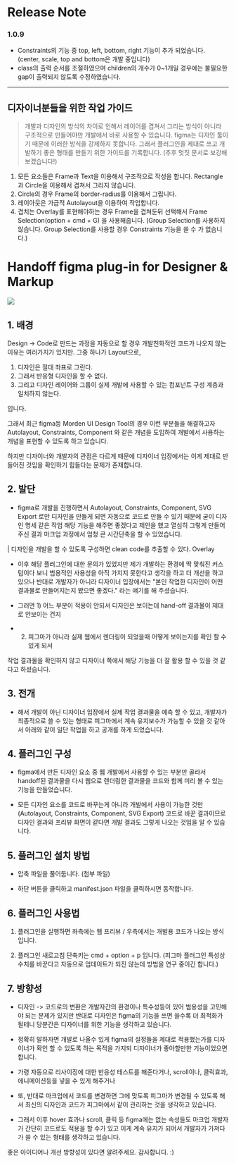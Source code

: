# Release Note

### 1.0.9
- Constraints의 기능 중 top, left, bottom, right 기능이 추가 되었습니다. (center, scale, top and bottom은 개발 중입니다)
- class의 출력 순서를 조절하였으며 children의 개수가 0~1개일 경우에는 불필요한 gap이 출력되지 않도록 수정하였습니다.

---

## 디자이너분들을 위한 작업 가이드

> 개발과 디자인의 방식의 차이로 인해서 레이어를 겹쳐서 그리는 방식이 아니라 구조적으로 만들어야만 개발에서 바로 사용할 수 있습니다. figma는 디자인 툴이기 때문에 이러한 방식을 강제하지 못합니다. 그래서 플러그인을 제대로 쓰고 개발하기 좋은 형태를 만들기 위한 가이드를 기록합니다. (추후 멋짓 문서로 보강해보곘습니다!)   

1. 모든 요소들은 Frame과 Text을 이용해서 구조적으로 작성을 합니다. Rectangle과 Circle을 이용해서 겹쳐서 그리지 않습니다.
2. Circle의 경우 Frame의 border-radius를 이용해서 그립니다.
3. 레이아웃은 가급적 Autolayout을 이용하여 작업합니다.
4. 겹치는 Overlay를 표현해야하는 경우 Frame을 겹쳐둔뒤 선택해서 Frame Selection(option + cmd + G) 을 사용해줍니다. (Group Selection를 사용하지 않습니다. Group Selection를 사용할 경우 Constraints 기능을 쓸 수 가 없습니다.)


# Handoff figma plug-in for Designer & Markup

![](https://images.velog.io/images/teo/post/579cdb7b-8819-4902-8f97-06c3400b2021/%E1%84%92%E1%85%AA%E1%84%86%E1%85%A7%E1%86%AB%20%E1%84%80%E1%85%B5%E1%84%85%E1%85%A9%E1%86%A8%202021-09-01%20%E1%84%8B%E1%85%A9%E1%84%92%E1%85%AE%203.17.17.mov.gif)

## 1. 배경
Design -> Code로 만드는 과정을 자동으로 할 경우 개발친화적인 코드가 나오지 않는 이유는 여러가지가 있지만. 그중 하나가 Layout으로,

1) 디자인은 절대 좌표로 그린다. 
2) 그래서 반응형 디자인을 할 수 없다. 
3) 그리고 디자인 레이어와 그룹이 실제 개발에 사용할 수 있는 컴포넌트 구성 계층과 일치하지 않는다.

입니다.

그래서 최근 figma등 Morden UI Design Tool의 경우 이런 부분들을 해결하고자 Autolayout, Constraints, Component 와 같은 개념을 도입하여 개발에서 사용하는 개념을 표현할 수 있도록 하고 있습니다.

하지만 디자이너와 개발자의 관점은 다르게 때문에 디자이너 입장에서는 이게 제대로 만들어진 것임을 확인하기 힘들다는 문제가 존재합니다.



## 2. 발단

- figma로 개발을 진행하면서 Autolayout, Constraints, Component, SVG Export 로만 디자인을 만들게 되면 자동으로 코드로 만들 수 있기 때문에 굳이 디자인 명세 같은 작업 해당 기능을 해주면 좋겠다고 제안을 했고 열심히 그렇게 만들어주신 결과 마크업 과정에서 엄청 큰 시간단축을 할 수 있었습니다.

| 디자인을 개발을 할 수 있도록 구성하면 clean code를 추출할 수 있다. Overlay

- 이후 해당 플러그인에 대한 문의가 있었지만 제가 개발하는 환경에 딱 맞춰진 커스텀이다 보니 범용적인 사용성을 아직 가지지 못한다고 생각을 하고 더 개선을 하고 있으나 반대로 개발자가 아니라 디자이너 입장에서는 "본인 작업한 디자인이 어떤 결과물로 만들어지는지 봤으면 좋겠다." 라는 얘기를 해 주셨습니다.

- 그러면 1) 어느 부분이 적용이 안되서 디자인은 보이는데 hand-off 결과물이 제대로 안보이는 건지
- 2) 피그마가 아니라 실제 웹에서 렌더링이 되었을때 어떻게 보이는지를 확인 할 수 있게 되서

 작업 결과물을 확인하지 않고 디자이너 쪽에서 해당 기능을 더 잘 활용 할 수 있을 것 같다고 하셨습니다.



## 3. 전개
- 해서 개발이 아닌 디자이너 입장에서 실제 작업 결과물을 예측 할 수 있고, 개발자가 최종적으로 쓸 수 있는 형태로 피그마에서 계속 유지보수가 가능할 수 있을 것 같아서 아래와 같이 일단 작업을 하고 공개를 하게 되었습니다.



## 4. 플러그인 구성
- figma에서 만든 디자인 요소 중 웹 개발에서 사용할 수 있는 부분만 골라서 handoff된 결과물을 다시 웹으로 렌더링한 결과물을 코드와 함께 미리 볼 수 있는 기능을 만들었습니다.

- 모든 디자인 요소를 코드로 바꾸는게 아니라 개발에서 사용이 가능한 것만 (Autolayout, Constraints, Component, SVG Export) 코드로 바꾼 결과이므로 디자인 결과와 프리뷰 화면이 같다면 개발 결과도 그렇게 나오는 것임을 알 수 있습니다.



## 5. 플러그인 설치 방법

-  압축 파일을 풀어둡니다. (첨부 파일)

- 하단 버튼을 클릭하고 manifest.json 파일을 클릭하시면 동작합니다.




## 6. 플러그인 사용법

1) 플러그인을 실행하면 좌측에는 웹 프리뷰 / 우측에서는 개발용 코드가 나오는 방식입니다.

2) 플러그인 새로고침 단축키는 cmd + option + p 입니다.
(피그마 플러그인 특성상 수치를 바꾼다고 자동으로 업데이트가 되진 않는데 방법을 연구 중이긴 합니다.)




## 7. 방향성

- 디자인 -> 코드로의 변환은 개발자간의 환경이나 특수성등이 있어 범용성을 고민해야 되는 문제가 있지만 반대로 디자인은 figma의 기능을 쓰면 쓸수록 더 최적화가 될테니 당분간은 디자이너를 위한 기능을 생각하고 있습니다.

- 정확히 말하자면 개발로 나올수 있게 figma의 설정들을 제대로 적용했는가를 디자이너가 확인 할 수 있도록 하는 목적을 가지되 디자이너가 좋아할만한 기능이었으면 합니다.

- 가령 자동으로 리사이징에 대한 반응성 테스트를 해준다거나,  scroll이나, 클릭효과, 에니메이션등을 넣을 수 있게 해주거나

- 또, 반대로 마크업에서 코드를 변경하면 그에 맞도록 피그마가 변경될 수 있도록 해서 최신의 디자인과 코드가 피그마에서 같이 관리하는 것을 생각하고 있습니다.

- 그래서 이후 hover 효과나 scroll, 클릭 등 figma에는 없는 속성들도 마크업 개발자가 간단히 코드로도 적용을 할 수가 있고 이게 계속 유지가 되어서 개발자가 가져다가 쓸 수 있는 형태를 생각하고 있습니다.


좋은 아이디어나 개선 방향성이 있다면 알려주세요. 감사합니다. :)






